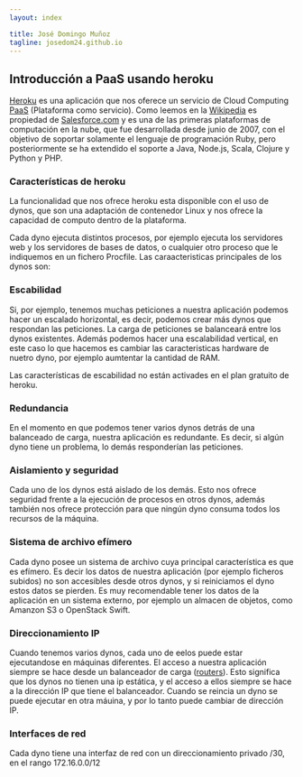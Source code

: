 ```yaml
---
layout: index

title: José Domingo Muñoz	
tagline: josedom24.github.io
---
```

## Introducción a PaaS usando heroku

[Heroku]() es una aplicación que nos oferece un servicio de Cloud Computing [PaaS]() (Plataforma como servicio). Como leemos en la [Wikipedia]() es propiedad de [Salesforce.com](www.salesforce.com) y es una de las primeras plataformas de computación en la nube, que fue desarrollada desde junio de 2007, con el objetivo de soportar solamente el lenguaje de programación Ruby, pero posteriormente se ha extendido el soporte a Java, Node.js, Scala, Clojure y Python y PHP.

### Características de heroku

La funcionalidad que nos ofrece heroku esta disponible con el uso de dynos, que son una adaptación de contenedor Linux y nos ofrece la capacidad de computo dentro de la plataforma.

Cada dyno ejecuta distintos procesos, por ejemplo ejecuta los servidores web y los servidores de bases de datos, o cualquier otro proceso que le indiquemos en un fichero Procfile. Las caraacteristicas principales de los dynos son:

### Escabilidad

Si, por ejemplo, tenemos muchas peticiones a nuestra aplicación podemos hacer un escalado horizontal, es decir, podemos crear más dynos que respondan las peticiones. La carga de peticiones se balanceará entre los dynos existentes. Además podemos hacer una escalabilidad vertical, en este caso lo que hacemos es cambiar las caracteristicas hardware de nuetro dyno, por ejemplo aumtentar la cantidad de RAM.

Las características de escabilidad no están activades en el plan gratuito de heroku.

### Redundancia

En el momento en que podemos tener varios dynos detrás de una balanceado de carga, nuestra aplicación es redundante. Es decir, si algún dyno tiene un problema, lo demás responderían las peticiones.

### Aislamiento y seguridad

Cada uno de los dynos está aislado de los demás. Esto nos ofrece seguridad frente a la ejecución de procesos en otros dynos, además también nos ofrece protección para que ningún dyno consuma todos los recursos de la máquina. 

### Sistema de archivo efímero

Cada dyno posee un sistema de archivo cuya principal característica es que es efímero. Es decir los datos de nuestra aplicación (por ejemplo ficheros subidos) no son accesibles desde otros dynos, y si reiniciamos el dyno estos datos se pierden. Es muy recomendable tener los datos de la aplicación en un sistema externo, por ejemplo un almacen de objetos, como Amanzon S3 o OpenStack Swift.

### Direccionamiento IP

Cuando tenemos varios dynos, cada uno de eelos puede estar ejecutandose en máquinas diferentes. El acceso a nuestra aplicación siempre se hace desde un balanceador de carga ([routers](https://devcenter.heroku.com/articles/http-routing)). Esto significa que los dynos no tienen una ip estática, y el acceso a ellos siempre se hace a la dirección IP que tiene el balanceador. Cuando se reincia un dyno se puede ejecutar en otra máuina, y por lo tanto puede cambiar de dirección IP.

### Interfaces de red

Cada dyno tiene una interfaz de red con un direccionamiento privado /30, en el rango 172.16.0.0/12